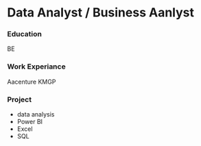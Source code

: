 # Data Analyst / Business Aanlyst

### Education 
BE

### Work Experiance
Aacenture
KMGP

### Project 
- data analysis
- Power BI
- Excel 
- SQL



